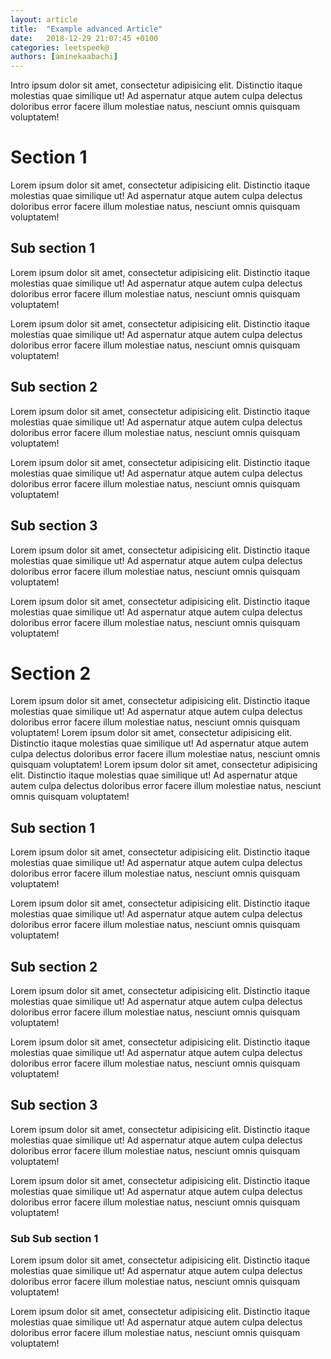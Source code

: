 ```yaml
---
layout: article
title:  "Example advanced Article"
date:   2018-12-29 21:07:45 +0100
categories: leetspeek@
authors: [aminekaabachi]
---
```


Intro ipsum dolor sit amet, consectetur adipisicing elit. Distinctio itaque molestias quae similique ut! Ad aspernatur atque autem culpa delectus doloribus error facere illum molestiae natus, nesciunt omnis quisquam voluptatem!

# Section 1

Lorem ipsum dolor sit amet, consectetur adipisicing elit. Distinctio itaque molestias quae similique ut! Ad aspernatur atque autem culpa delectus doloribus error facere illum molestiae natus, nesciunt omnis quisquam voluptatem!

##  Sub section 1

Lorem ipsum dolor sit amet, consectetur adipisicing elit. Distinctio itaque molestias quae similique ut! Ad aspernatur atque autem culpa delectus doloribus error facere illum molestiae natus, nesciunt omnis quisquam voluptatem!

Lorem ipsum dolor sit amet, consectetur adipisicing elit. Distinctio itaque molestias quae similique ut! Ad aspernatur atque autem culpa delectus doloribus error facere illum molestiae natus, nesciunt omnis quisquam voluptatem!


##  Sub section 2

Lorem ipsum dolor sit amet, consectetur adipisicing elit. Distinctio itaque molestias quae similique ut! Ad aspernatur atque autem culpa delectus doloribus error facere illum molestiae natus, nesciunt omnis quisquam voluptatem!

Lorem ipsum dolor sit amet, consectetur adipisicing elit. Distinctio itaque molestias quae similique ut! Ad aspernatur atque autem culpa delectus doloribus error facere illum molestiae natus, nesciunt omnis quisquam voluptatem!


##  Sub section 3

Lorem ipsum dolor sit amet, consectetur adipisicing elit. Distinctio itaque molestias quae similique ut! Ad aspernatur atque autem culpa delectus doloribus error facere illum molestiae natus, nesciunt omnis quisquam voluptatem!

Lorem ipsum dolor sit amet, consectetur adipisicing elit. Distinctio itaque molestias quae similique ut! Ad aspernatur atque autem culpa delectus doloribus error facere illum molestiae natus, nesciunt omnis quisquam voluptatem!


# Section 2

Lorem ipsum dolor sit amet, consectetur adipisicing elit. Distinctio itaque molestias quae similique ut! Ad aspernatur atque autem culpa delectus doloribus error facere illum molestiae natus, nesciunt omnis quisquam voluptatem!
Lorem ipsum dolor sit amet, consectetur adipisicing elit. Distinctio itaque molestias quae similique ut! Ad aspernatur atque autem culpa delectus doloribus error facere illum molestiae natus, nesciunt omnis quisquam voluptatem!
Lorem ipsum dolor sit amet, consectetur adipisicing elit. Distinctio itaque molestias quae similique ut! Ad aspernatur atque autem culpa delectus doloribus error facere illum molestiae natus, nesciunt omnis quisquam voluptatem!

##  Sub section 1

Lorem ipsum dolor sit amet, consectetur adipisicing elit. Distinctio itaque molestias quae similique ut! Ad aspernatur atque autem culpa delectus doloribus error facere illum molestiae natus, nesciunt omnis quisquam voluptatem!

Lorem ipsum dolor sit amet, consectetur adipisicing elit. Distinctio itaque molestias quae similique ut! Ad aspernatur atque autem culpa delectus doloribus error facere illum molestiae natus, nesciunt omnis quisquam voluptatem!


##  Sub section 2

Lorem ipsum dolor sit amet, consectetur adipisicing elit. Distinctio itaque molestias quae similique ut! Ad aspernatur atque autem culpa delectus doloribus error facere illum molestiae natus, nesciunt omnis quisquam voluptatem!

Lorem ipsum dolor sit amet, consectetur adipisicing elit. Distinctio itaque molestias quae similique ut! Ad aspernatur atque autem culpa delectus doloribus error facere illum molestiae natus, nesciunt omnis quisquam voluptatem!


##  Sub section 3

Lorem ipsum dolor sit amet, consectetur adipisicing elit. Distinctio itaque molestias quae similique ut! Ad aspernatur atque autem culpa delectus doloribus error facere illum molestiae natus, nesciunt omnis quisquam voluptatem!

Lorem ipsum dolor sit amet, consectetur adipisicing elit. Distinctio itaque molestias quae similique ut! Ad aspernatur atque autem culpa delectus doloribus error facere illum molestiae natus, nesciunt omnis quisquam voluptatem!

###  Sub Sub section 1

Lorem ipsum dolor sit amet, consectetur adipisicing elit. Distinctio itaque molestias quae similique ut! Ad aspernatur atque autem culpa delectus doloribus error facere illum molestiae natus, nesciunt omnis quisquam voluptatem!

Lorem ipsum dolor sit amet, consectetur adipisicing elit. Distinctio itaque molestias quae similique ut! Ad aspernatur atque autem culpa delectus doloribus error facere illum molestiae natus, nesciunt omnis quisquam voluptatem!
